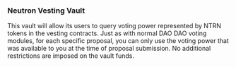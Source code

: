 ### Neutron Vesting Vault

This vault will allow its users to query voting power represented by NTRN tokens in the vesting contracts. Just as with normal DAO DAO voting modules, for each specific proposal, you can only use the voting power that was available to you at the time of proposal submission. No additional restrictions are imposed on the vault funds.
